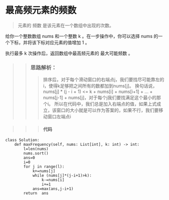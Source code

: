 # 最高频元素的频数

> 元素的 频数 是该元素在一个数组中出现的次数。

给你一个整数数组 nums 和一个整数 k 。在一步操作中，你可以选择 nums 的一个下标，并将该下标对应元素的值增加 1 。

执行最多 k 次操作后，返回数组中最高频元素的 最大可能频数 。

>>  ### 思路解析：
>>> 排序后，对于每个滑动窗口的右端点j，我们要找尽可能靠左的i，使得k足够把之间所有的数都加到nums[j]。
换句话说，nums[j] * (j - i + 1) <= k + nums[i] + nums[i+1] + ... + nums[j-1] + nums[j]，对于每个j我们要找满足这个最小的那个i。
所以在代码中，我们总是加入右端点的值，如果上式成立，该窗口的大小就是可以作为答案的，如果不行，我们要移动窗口左端点i

>>> #### 代码
```
class Solution:
    def maxFrequency(self, nums: List[int], k: int) -> int:
        l=len(nums)
        nums.sort()
        ans=0
        i=0   
        for j in range(l):
            k+=nums[j]           
            while (nums[j]*(j-i+1)>k):
                k-=nums[i]
                i+=1                           
            ans=max(ans,j-i+1)
        return  ans
```
